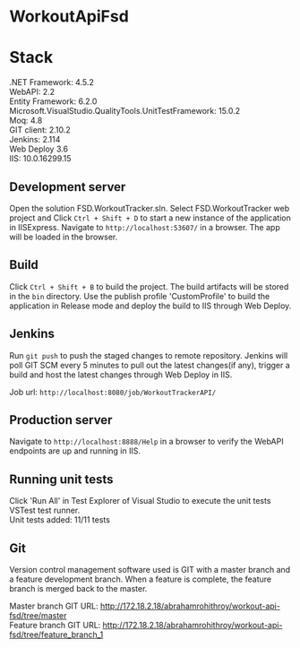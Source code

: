 # WorkoutApiFsd


# Stack

.NET Framework: 4.5.2  
WebAPI: 2.2  
Entity Framework: 6.2.0  
Microsoft.VisualStudio.QualityTools.UnitTestFramework: 15.0.2  
Moq: 4.8  
GIT client: 2.10.2  
Jenkins: 2.114  
Web Deploy 3.6  
IIS: 10.0.16299.15  

## Development server

Open the solution FSD.WorkoutTracker.sln. Select FSD.WorkoutTracker web project and Click `Ctrl + Shift + D` to start a new instance of the application in IISExpress. Navigate to `http://localhost:53607/` in a browser. The app will be loaded in the browser.

## Build

Click `Ctrl + Shift + B` to build the project. The build artifacts will be stored in the `bin` directory. Use the publish profile 'CustomProfile' to build the application in Release mode and deploy the build to IIS through Web Deploy.

## Jenkins

Run `git push` to push the staged changes to remote repository. Jenkins will poll GIT SCM every 5 minutes to pull out the latest changes(if any), trigger a build and host the latest changes through Web Deploy in IIS.

Job url: `http://localhost:8080/job/WorkoutTrackerAPI/`

## Production server

Navigate to `http://localhost:8888/Help` in a browser to verify the WebAPI endpoints are up and running in IIS.

## Running unit tests

Click 'Run All' in Test Explorer of Visual Studio to execute the unit tests VSTest test runner.  
Unit tests added: 11/11 tests

## Git

Version control management software used is GIT with a master branch and a feature development branch. When a feature is complete, the feature branch is merged back to the master.

Master branch GIT URL: http://172.18.2.18/abrahamrohithroy/workout-api-fsd/tree/master  
Feature branch GIT URL: http://172.18.2.18/abrahamrohithroy/workout-api-fsd/tree/feature_branch_1  